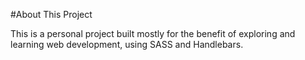 #About This Project

This is a personal project built mostly for the benefit of exploring and learning web development, using SASS and Handlebars. 
